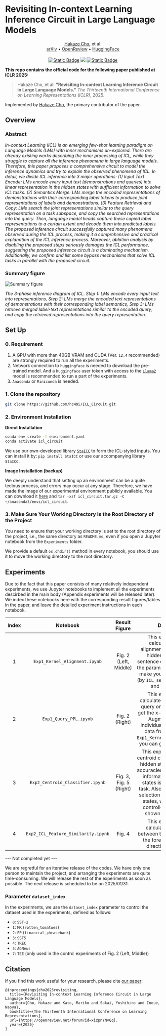 # Revisiting In-context Learning Inference Circuit in Large Language Models

<p align="center">
  <a href="https://www.hakaze-c.com/">Hakaze Cho</a>, et al.
  <br>
  <a href="https://arxiv.org/abs/2410.04468">arXiv</a> •
  <a href="https://openreview.net/forum?id=xizpnYNvQq">OpenReview</a> •
  <a href="https://huggingface.co/papers/2410.04468">HuggingFace</a>
  <br>
  <br>
  <a href="https://github.com/hc495/ICL_Circuit/blob/master/LICENSE"><img alt="Static Badge" src="https://img.shields.io/badge/license-MIT-yellow?style=flat&link=https%3A%2F%2Fgithub.com%2Fhc495%2FICL_Circuit%2Fblob%2Fmaster%2FLICENSE"></a>
  <a href="https://openreview.net/forum?id=xizpnYNvQq"><img src="https://img.shields.io/badge/ICLR_2025-Accepted-blue?link=https%3A%2F%2Fopenreview.net%2Fforum%3Fid%3DxizpnYNvQq"></a>
  <a href="https://arxiv.org/abs/2410.04468"><img alt="Static Badge" src="https://img.shields.io/badge/arXiv-2410.04468-red?style=flat&link=https%3A%2F%2Farxiv.org%2Fabs%2F2410.04468"></a>
</p>

**This repo contains the official code for the following paper published at ICLR 2025:**

> Hakaze Cho, et al. **"Revisiting In-context Learning Inference Circuit in Large Language Models."** *The Thirteenth International Conference on Learning Representations (ICLR)*, 2025.

Implemented by [Hakaze Cho](https://www.hakaze-c.com/), the primary contributor of the paper.

## Overview

### Abstract

*In-context Learning (ICL) is an emerging few-shot learning paradigm on Language Models (LMs) with inner mechanisms un-explored. There are already existing works describing the inner processing of ICL, while they struggle to capture all the inference phenomena in large language models. Therefore, this paper proposes a comprehensive circuit to model the inference dynamics and try to explain the observed phenomena of ICL. In detail, we divide ICL inference into 3 major operations: (1) Input Text Encode: LMs encode every input text (demonstrations and queries) into linear representation in the hidden states with sufficient information to solve ICL tasks. (2) Semantics Merge: LMs merge the encoded representations of demonstrations with their corresponding label tokens to produce joint representations of labels and demonstrations. (3) Feature Retrieval and Copy: LMs search the joint representations similar to the query representation on a task subspace, and copy the searched representations into the query. Then, language model heads capture these copied label representations to a certain extent and decode them into predicted labels. The proposed inference circuit successfully captured many phenomena observed during the ICL process, making it a comprehensive and practical explanation of the ICL inference process. Moreover, ablation analysis by disabling the proposed steps seriously damages the ICL performance, suggesting the proposed inference circuit is a dominating mechanism. Additionally, we confirm and list some bypass mechanisms that solve ICL tasks in parallel with the proposed circuit.*

### Summary figure

![Summary figure](https://s2.loli.net/2025/01/26/vXt2VD1iYQ7rJIZ.png)

*The 3-phase inference diagram of ICL. Step 1: LMs encode every input text into representations, Step 2: LMs merge the encoded text representations of demonstrations with their corresponding label semantics, Step 3: LMs retrieve merged label-text representations similar to the encoded query, and copy the retrieved representations into the query representation.*

## Set Up

### 0. Requirement

1. A GPU with more than 40GB VRAM and CUDA (Ver. `12.4` recommended) are strongly required to run all the experiments.
2. Network connection to `huggingface` is needed to download the pre-trained model. And a `huggingface` user token with access to the [`Llama2`](https://huggingface.co/meta-llama/Llama-2-7b) model is recommended to run a part of the experiments.
3. `Anaconda` or `Miniconda` is needed.

### 1. Clone the repository

```bash
git clone https://github.com/hc495/ICL_Circuit.git
```

### 2. Environment Installation

**Direct Installation**

```bash
conda env create -f environment.yaml
conda activate icl_circuit
```

We use our own-developed library [`StaICC`](https://github.com/hc495/StaICC) to form the ICL-styled inputs. You can install it by: `pip install StaICC` or use our accompanying library `StaICC`.

**Image Installation (backup)**

We deeply understand that setting up an environment can be a quite tedious process, and errors may occur at any stage. Therefore, we have made the image of our experimental environment publicly available. You can download it [here](https://drive.google.com/file/d/1rOYz4h-jqEQqsivWuzkS6CPoaVjpTdFe/view?usp=sharing) and `tar -xzf icl_circuit.tar.gz -C ~/anaconda3/envs/icl_circuit`.

### 3. Make Sure Your Working Directory is the Root Directory of the Project

You need to ensure that your working directory is set to the root directory of the project, i.e., the same directory as `README.md`, even if you open a Jupyter notebook from the `Experiments` folder.

We provide a default `os.chdir()` method in every notebook, you should use it to move the working directory to the root directory.

## Experiments

Due to the fact that this paper consists of many relatively independent experiments, we use Jupyter notebooks to implement all the experiments descirbed in the main body (Appendix experiments will be released later). We index these notebooks here with the corresponding result figures/tables in the paper, and leave the detailed experiment instructions in each notebook.

| Index | Notebook | Result Figure | Description |
| :---: | :---: | :---: | :---: |
| 1 | `Exp1_Kernel_Alignment.ipynb` | Fig. 2 (Left, Middle) | This experiment is to calculate the kernel alignment between the ICL hidden states and the sentence embedding. Control the parameters differently will make you get the Fig. 2 Left (by `ICL_selected_token_type`) and Middle (by `k`). |
| 2 | `Exp1_Query_PPL.ipynb` | Fig. 2 (Right) | This experiment is to calculate the LM loss of the query on the ICL model, to get the x-axis of Fig. 2 Right. Augmented with the individual kernel alignment data from the results of `Exp1_Kernel_Alignment.ipynb`, you can get the Fig. 2 Right. |
| 3 | `Exp2_Centroid_Classifier.ipynb` | Fig. 3, Fig. 5 (Right) | This experiment is to train centroid classifiers on the ICL hidden states, then test the accuracies to get whether the information in the hidden states is sufficient for ICL task. Also, by controlling the selection of different hidden states, we can conduct a controlled experiment as shown in Fig. 5 (Right). |
| 4 | `Exp2_ICL_Feature_Similarity.ipynb` | Fig. 4 | This experiment is to calculate the similarity between the hidden states of the forerunner tokens, to directly get the Fig. 4. |

--- Not completed yet ---

We are regretful for an iterative release of the codes. We have only one person to maintain the project, and arranging the experiments are quite time-consuming. We will release the rest of the experiments as soon as possible. The next release is scheduled to be on 2025/01/31.

### Parameter `dataset_index`

In the experiments, we use the `dataset_index` parameter to control the dataset used in the experiments, defined as follows:

- `0`: `SST-2`
- `1`: `MR` (`rotten_tomatoes`)
- `2`: `FP` (`financial_phrasebank`)
- `3`: `SST5`
- `4`: `TREC`
- `5`: `AGNews`
- `7`: `TEE` (only used in the control experiments of Fig. 2 (Left, Middle))

## Citation

If you find this work useful for your research, please cite [our paper](https://openreview.net/forum?id=xizpnYNvQq):

```
@inproceedings{cho2025revisiting,
  title={Revisiting In-context Learning Inference Circuit in Large Language Models},
  author={Cho, Hakaze and Kato, Mariko and Sakai, Yoshihiro and Inoue, Naoya},
  booktitle={The Thirteenth International Conference on Learning Representations},
  url={https://openreview.net/forum?id=xizpnYNvQq},
  year={2025}
}
```